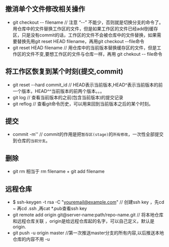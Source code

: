 ## 撤消单个文件修改相关操作
- git checkout -- filename // 注意 “--” 不能少，否则就是切换分支的命令了。用仓库中的文件替换工作区的文件，但是如果工作区的文件已经add到缓存区，只是没有commit的话，工作区的文件不会被仓库中的文件替换，如果需要替换先用git reset HEAD filename，再用git checkout --file命令
- git reset HEAD filename  // 用仓库中的当前版本替换缓存区的文件，但是工作区的文件不变,要想工作区的文件与仓库一样，再用 git chekout -- file命令

## 将工作区恢复到某个时刻(提交,commit)
- git reset --hard commit_id // HEAD表示当前版本,HEAD^表示当前版本的前一个版本，HEAD^^当前版本的前两个版本。。。
- git log  // 查看当前版本的之前(包含当前版本)的提交记录
- git reflog // 查看git命令历史，可以用来回到当前版本之后的某个时刻。


## 提交
- commit -m'' // commit的作用是把`暂存区(stage)`的`所有修改`，一次性全部提交到仓库的`当前分支`。

## 删除
- git rm 相当于 rm filename + git add filename

## 远程仓库
- $ ssh-keygen -t rsa -C "youremail@example.com"   // 创建ssh key ，先cd ~ 再cd .ssh ,再cat *.pub查看ssh key
- git remote add origin git@server-name:path/repo-name.git // 将本地仓库和远程仓库关联 ，origin是给远程仓库起的名字，可以自己定义，默认是origin.
- git push -u origin master //第一次推送master分支的所有内容,以后推送本地仓库的内容不用 -u 
